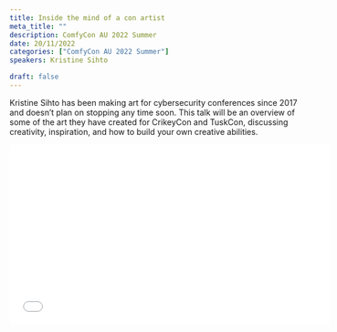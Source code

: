 ```yaml
---
title: Inside the mind of a con artist
meta_title: ""
description: ComfyCon AU 2022 Summer
date: 20/11/2022
categories: ["ComfyCon AU 2022 Summer"]
speakers: Kristine Sihto

draft: false
---
```

Kristine Sihto has been making art for cybersecurity conferences since 2017 and doesn’t plan on stopping any time soon. This talk will be an overview of some of the art they have created for CrikeyCon and TuskCon, discussing creativity, inspiration, and how to build your own creative abilities.

<iframe width="560" height="315" src="None" title="YouTube video player" frameborder="0" allow="accelerometer; autoplay; clipboard-write; encrypted-media; gyroscope; picture-in-picture; web-share" allowfullscreen></iframe>